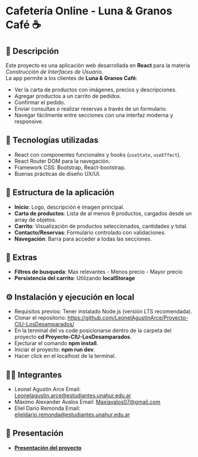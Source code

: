 # Cafetería Online - Luna & Granos Café ☕

## 📌 Descripción
Este proyecto es una aplicación web desarrollada en **React** para la materia *Construcción de Interfaces de Usuario*.  
La app permite a los clientes de **Luna & Granos Café**:
- Ver la carta de productos con imágenes, precios y descripciones.
- Agregar productos a un carrito de pedidos.
- Confirmar el pedido.
- Enviar consultas o realizar reservas a través de un formulario.
- Navegar fácilmente entre secciones con una interfaz moderna y responsive.

## 🚀 Tecnologías utilizadas
- React con componentes funcionales y hooks (`useState`, `useEffect`).
- React Router DOM para la navegación.
- Framework CSS: Bootstrap, React-bootstrap.
- Buenas prácticas de diseño UX/UI.

## 📂 Estructura de la aplicación
- **Inicio**: Logo, descripción e imagen principal.
- **Carta de productos**: Lista de al menos 8 productos, cargados desde un array de objetos.
- **Carrito**: Visualización de productos seleccionados, cantidades y total.
- **Contacto/Reservas**: Formulario controlado con validaciones.
- **Navegación**: Barra para acceder a todas las secciones.

## 🧰 Extras
- **Filtros de busqueda**: Mas relevantes - Menos precio - Mayor precio
- **Persistencia del carrito**: Utilizando **localStorage** 

## ⚙️ Instalación y ejecución en local
- Requisitos previos: Tener instalado Node.js (versión LTS recomendada).
- Clonar el repositorio:
https://github.com/LeonelAgustinArce/Proyecto-CIU-LosDesamparados/
- En la terminal del vs code posicionarse dentro de la carpeta del proyecto **cd Proyecto-CIU-LosDesamparados**.
- Ejecturar el comando **npm install**.
- Iniciar el proyecto: **npm run dev**.
- Hacer click en el localhost de la terminal.

## 👨‍💻 Integrantes

- Leonel Agustin Arce              Email: Leonelagustin.arce@estudiantes.unahur.edu.ar
- Máximo Alexander Avalos          Email: Maxiavalos07@gmail.com
- Eliel Dario Remonda              Email: elieldario.remonda@estudiantes.unahur.edu.ar

## 🎯 Presentación

- [**Presentación del proyecto**](https://gamma.app/docs/Luna-Granos-Cafe-2ee751ccsisansx?mode=present#card-fj8z6k1358ocpra)
